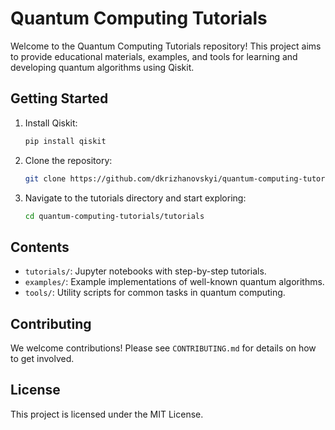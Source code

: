 # Quantum Computing Tutorials

Welcome to the Quantum Computing Tutorials repository! This project aims to provide educational materials, examples, and tools for learning and developing quantum algorithms using Qiskit.

## Getting Started

1. Install Qiskit:

    ```bash
    pip install qiskit
    ```

2. Clone the repository:

    ```bash
    git clone https://github.com/dkrizhanovskyi/quantum-computing-tutorials.git
    ```

3. Navigate to the tutorials directory and start exploring:

    ```bash
    cd quantum-computing-tutorials/tutorials
    ```

## Contents

- `tutorials/`: Jupyter notebooks with step-by-step tutorials.
- `examples/`: Example implementations of well-known quantum algorithms.
- `tools/`: Utility scripts for common tasks in quantum computing.

## Contributing

We welcome contributions! Please see `CONTRIBUTING.md` for details on how to get involved.

## License

This project is licensed under the MIT License.

    
